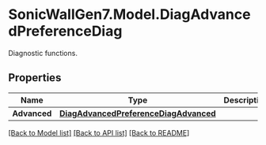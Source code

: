 # SonicWallGen7.Model.DiagAdvancedPreferenceDiag
Diagnostic functions.

## Properties

Name | Type | Description | Notes
------------ | ------------- | ------------- | -------------
**Advanced** | [**DiagAdvancedPreferenceDiagAdvanced**](DiagAdvancedPreferenceDiagAdvanced.md) |  | [optional] 

[[Back to Model list]](../README.md#documentation-for-models) [[Back to API list]](../README.md#documentation-for-api-endpoints) [[Back to README]](../README.md)

